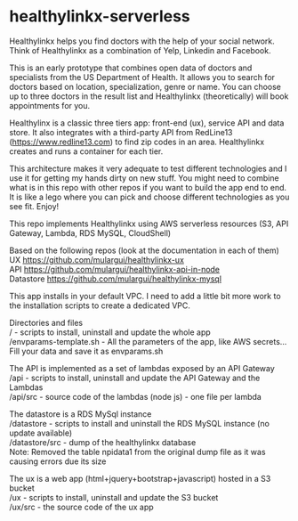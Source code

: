 # healthylinkx-serverless

Healthylinkx helps you find doctors with the help of your social network. Think of Healthylinkx as a combination of Yelp, Linkedin and Facebook. 

This is an early prototype that combines open data of doctors and specialists from the US Department of Health. It allows you to search for doctors based on location, specialization, genre or name. You can choose up to three doctors in the result list and Healthylinkx (theoretically) will book appointments for you.

Healthylinx is a classic three tiers app: front-end (ux), service API and data store. It also integrates with a third-party API from RedLine13 (https://www.redline13.com) to find zip codes in an area. Healthylinkx creates and runs a container for each tier.

This architecture makes it very adequate to test different technologies and I use it for getting my hands dirty on new stuff. You might need to combine what is in this repo with other repos if you want to build the app end to end. It is like a lego where you can pick and choose different technologies as you see fit. Enjoy!

This repo implements Healthylinkx using AWS serverless resources (S3, API Gateway, Lambda, RDS MySQL, CloudShell)

Based on the following repos (look at the documentation in each of them)  
UX https://github.com/mulargui/healthylinkx-ux  
API https://github.com/mulargui/healthylinkx-api-in-node  
Datastore https://github.com/mulargui/healthylinkx-mysql

This app installs in your default VPC. I need to add a little bit more work to the installation scripts to create a dedicated VPC.

Directories and files  
/ - scripts to install, uninstall and update the whole app  
/envparams-template.sh - All the parameters of the app, like AWS secrets...
Fill your data and save it as envparams.sh

The API is implemented as a set of lambdas exposed by an API Gateway  
/api - scripts to install, uninstall and update the API Gateway and the Lambdas  
/api/src - source code of the lambdas (node js) - one file per lambda  

The datastore is a RDS MySql instance  
/datastore - scripts to install and uninstall the RDS MySQL instance (no update available)  
/datastore/src - dump of the healthylinkx database  
Note: Removed the table npidata1 from the original dump file as it was causing errors due its size  

The ux is a web app (html+jquery+bootstrap+javascript) hosted in a S3 bucket  
/ux - scripts to install, uninstall and update the S3 bucket  
/ux/src - the source code of the ux app 


